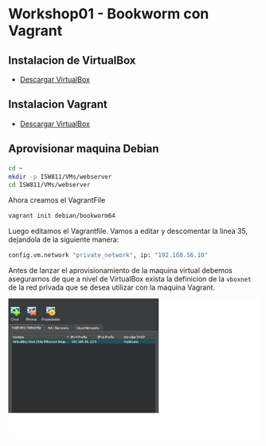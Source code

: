 #  Workshop01 - Bookworm con Vagrant

## Instalacion de VirtualBox

- [Descargar VirtualBox](https://www.virtualbox.org/wiki/Downloads)

## Instalacion Vagrant

- [Descargar VirtualBox](https://www.vagrantup.com/downloads)

## Aprovisionar maquina Debian

```bash
cd ~
mkdir -p ISW811/VMs/webserver
cd ISW811/VMs/webserver
```

Ahora creamos el VagrantFile

```bash
vagrant init debian/bookworm64
```

Luego editamos el Vagrantfile. Vamos a editar y descomentar la linea 35, dejandola de
la siguiente manera:
```bash
config.vm.network "private_network", ip: "192.168.56.10"
```

Antes de lanzar el aprovisionamiento de la maquina virtual debemos asegurarnos de que a nivel de VirtualBox
exista la definicion de la `vboxnet` de la red privada que se desea utilizar con la maquina Vagrant.

![Configuracion de VBoxNet](./Images/imagen.png "Box red")



